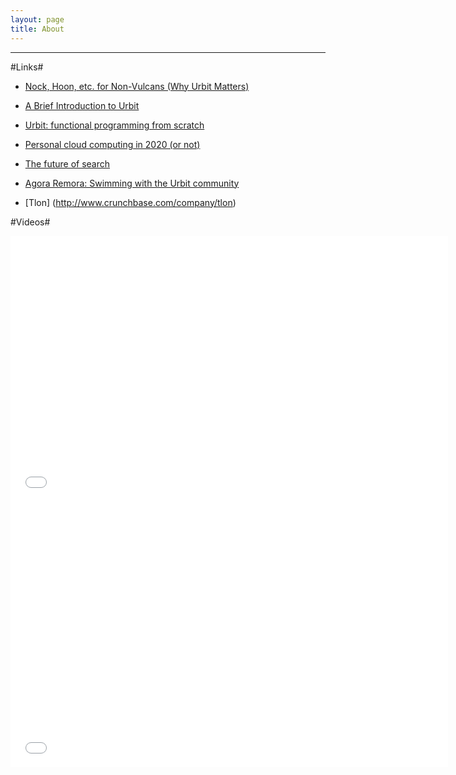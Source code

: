 ```yaml
---
layout: page
title: About
---
```



<hr>

#Links#

+ [Nock, Hoon, etc. for Non-Vulcans (Why Urbit Matters)](http://www.popehat.com/2013/12/06/nock-hoon-etc-for-non-vulcans-why-urbit-matters/)

+ [A Brief Introduction to Urbit](http://alexkrupp.typepad.com/sensemaking/2013/12/a-brief-introduction-to-urbit.html)

+ [Urbit: functional programming from scratch](http://moronlab.blogspot.com/2010/01/urbit-functional-programming-from.html)

+ [Personal cloud computing in 2020 (or not)](http://unqualified-reservations.blogspot.com/2011/10/personal-cloud-computing-in-2020-or-not.html)

+ [The future of search](http://unqualified-reservations.blogspot.com/2010/03/future-of-search.html)
+ [Agora Remora: Swimming with the Urbit community](http://www.agoraremora.com/about.html)
+ [Tlon] (http://www.crunchbase.com/company/tlon)

#Videos#


<iframe src="//player.vimeo.com/video/75312418" width="700" height="425" frameborder="0" webkitallowfullscreen mozallowfullscreen allowfullscreen></iframe>

<iframe width="700" height="425" src="//www.youtube.com/embed/6S8JFoT6BEM" frameborder="0" allowfullscreen></iframe>


